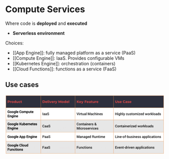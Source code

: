 # Compute Services
Where code is **deployed** and **executed** 

- **Serverless environment**

Choices:
- [[App Engine]]: fully managed platform as a service (PaaS)
- [[Compute Engine]]: IaaS. Provides configurable VMs
- [[Kubernetes Engine]]: orchestration (containers)
- [[Cloud Functions]]: functions as a service (FaaS)

## Use cases
!["alt"](../Images/comp-services-use-cases.png)